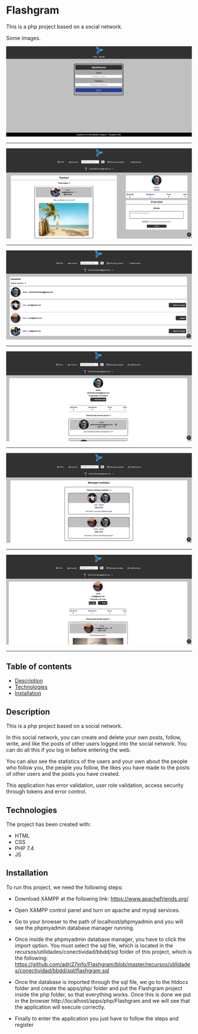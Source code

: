 # Flashgram

This is a php project based on a social network.

Some images.

![Image text](recursos/assets/images/login_registro.png)

---

![Image text](recursos/assets/images/home.png)

---

![Image text](recursos/assets/images/usuarios.png)

---

![Image text](recursos/assets/images/perfil.png)

---

![Image text](recursos/assets/images/mensajes_recibidos.png)

---

![Image text](recursos/assets/images/perfil_ajeno.png)

---

## Table of contents

- [Description](#description)
- [Technologies](#technologies)
- [Installation](#installation)

## Description

This is a php project based on a social network.

In this social network, you can create and delete your own posts, follow, write, and like the posts of other users logged into the social network. You can do all this if you log in before entering the web.

You can also see the statistics of the users and your own about the people who follow you, the people you follow, the likes you have made to the posts of other users and the posts you have created.

This application has error validation, user role validation, access security through tokens and error control.

## Technologies

The project has been created with:

- HTML
- CSS
- PHP 7.4
- JS

## Installation

To run this project, we need the following steps:

- Download XAMPP at the following link: https://www.apachefriends.org/

- Open XAMPP control panel and turn on apache and mysql services.

- Go to your browser to the path of localhost/phpmyadmin and you will see the phpmyadmin database manager running.

- Once inside the phpmyadmin database manager, you have to click the import option. You must select the sql file, which is located in the recursos/utilidades/conectividad/bbdd/sql folder of this project, which is the following: https://github.com/adri27info/Flashgram/blob/master/recursos/utilidades/conectividad/bbdd/sql/flashgram.sql

- Once the database is imported through the sql file, we go to the htdocs folder and create the apps/php/ folder and put the Flashgram project inside the php folder, so that everything works. Once this is done we put in the browser http://localhost/apps/php/Flashgram and we will see that the application will execute correctly.

- Finally to enter the application you just have to follow the steps and register
